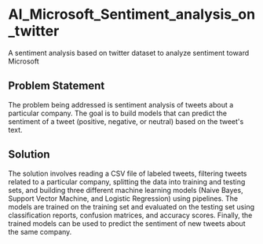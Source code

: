 # AI_Microsoft_Sentiment_analysis_on_twitter

A sentiment analysis based on twitter dataset to analyze sentiment toward Microsoft

## Problem Statement

The problem being addressed is sentiment analysis of tweets about a particular company. The goal is to build models that can predict the sentiment of a tweet (positive, negative, or neutral) based on the tweet's text.

## Solution

The solution involves reading a CSV file of labeled tweets, filtering tweets related to a particular company, splitting the data into training and testing sets, and building three different machine learning models (Naive Bayes, Support Vector Machine, and Logistic Regression) using pipelines.
The models are trained on the training set and evaluated on the testing set using classification reports, confusion matrices, and accuracy scores. Finally, the trained models can be used to predict the sentiment of new tweets about the same company.

